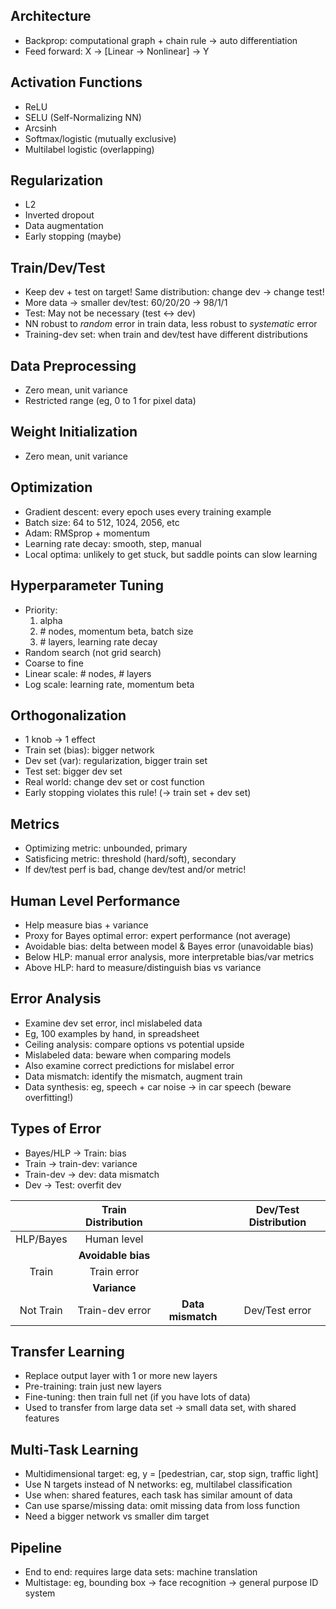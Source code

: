 ## Architecture
- Backprop: computational graph + chain rule -> auto differentiation
- Feed forward: X -> [Linear -> Nonlinear] -> Y


## Activation Functions
- ReLU
- SELU (Self-Normalizing NN)
- Arcsinh
- Softmax/logistic (mutually exclusive)
- Multilabel logistic (overlapping)


## Regularization
- L2
- Inverted dropout
- Data augmentation
- Early stopping (maybe)


## Train/Dev/Test
- Keep dev + test on target!  Same distribution: change dev -> change test!
- More data -> smaller dev/test: 60/20/20 -> 98/1/1
- Test: May not be necessary (test <-> dev)
- NN robust to *random* error in train data, less robust to *systematic* error
- Training-dev set: when train and dev/test have different distributions


## Data Preprocessing
- Zero mean, unit variance
- Restricted range (eg, 0 to 1 for pixel data)


## Weight Initialization
- Zero mean, unit variance


## Optimization
- Gradient descent: every epoch uses every training example
- Batch size: 64 to 512, 1024, 2056, etc
- Adam: RMSprop + momentum
- Learning rate decay: smooth, step, manual
- Local optima: unlikely to get stuck, but saddle points can slow learning


## Hyperparameter Tuning
- Priority:
    1.  alpha
    2.  \# nodes, momentum beta, batch size
    3.  \# layers, learning rate decay
- Random search (not grid search)
- Coarse to fine
- Linear scale: # nodes, # layers
- Log scale: learning rate, momentum beta


## Orthogonalization
- 1 knob -> 1 effect
- Train set (bias): bigger network
- Dev set (var): regularization, bigger train set
- Test set: bigger dev set
- Real world: change dev set or cost function
- Early stopping violates this rule! (-> train set + dev set)


## Metrics
- Optimizing metric: unbounded, primary
- Satisficing metric: threshold (hard/soft), secondary
- If dev/test perf is bad, change dev/test and/or metric!


## Human Level Performance
- Help measure bias + variance
- Proxy for Bayes optimal error: expert performance (not average)
- Avoidable bias: delta between model & Bayes error (unavoidable bias)
- Below HLP: manual error analysis, more interpretable bias/var metrics
- Above HLP: hard to measure/distinguish bias vs variance


## Error Analysis
- Examine dev set error, incl mislabeled data
- Eg, 100 examples by hand, in spreadsheet
- Ceiling analysis: compare options vs potential upside
- Mislabeled data: beware when comparing models
- Also examine correct predictions for mislabel error
- Data mismatch: identify the mismatch, augment train
- Data synthesis: eg, speech + car noise -> in car speech (beware overfitting!)


## Types of Error
- Bayes/HLP -> Train: bias
- Train -> train-dev: variance
- Train-dev -> dev: data mismatch
- Dev -> Test: overfit dev

|           | Train Distribution |                   | Dev/Test Distribution |
| :---:     | :---:              | :---:             | :---:                 |
| HLP/Bayes | Human level        |                   |                       |
|           | **Avoidable bias** |                   |                       |
| Train     | Train error        |                   |                       |
|           | **Variance**       |                   |                       |
| Not Train | Train-dev error    | **Data mismatch** | Dev/Test error        |


## Transfer Learning
- Replace output layer with 1 or more new layers
- Pre-training: train just new layers
- Fine-tuning: then train full net (if you have lots of data)
- Used to transfer from large data set -> small data set, with shared features


## Multi-Task Learning
- Multidimensional target: eg, y = [pedestrian, car, stop sign, traffic light]
- Use N targets instead of N networks: eg, multilabel classification
- Use when: shared features, each task has similar amount of data
- Can use sparse/missing data: omit missing data from loss function
- Need a bigger network vs smaller dim target


## Pipeline
- End to end: requires large data sets: machine translation
- Multistage: eg, bounding box -> face recognition -> general purpose ID system

